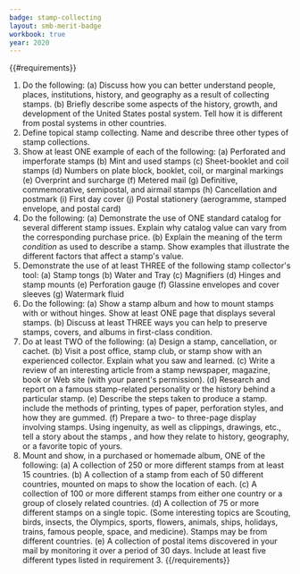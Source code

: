 ```yaml
---
badge: stamp-collecting
layout: smb-merit-badge
workbook: true
year: 2020
---
```


{{#requirements}}
1. Do the following:
    (a) Discuss how you can better understand people, places, institutions, history, and geography as a result of collecting stamps.
    (b) Briefly describe some aspects of the history, growth, and development of the United States postal system. Tell how it is different from postal systems in other countries.
2. Define topical stamp collecting. Name and describe three other types of stamp collections.
3. Show at least ONE example of each of the following:
    (a) Perforated and imperforate stamps
    (b) Mint and used stamps
    (c) Sheet-booklet and coil stamps
    (d) Numbers on plate block, booklet, coil, or marginal markings
    (e) Overprint and surcharge
    (f) Metered mail
    (g) Definitive, commemorative, semipostal, and airmail stamps
    (h) Cancellation and postmark
    (i) First day cover
    (j) Postal stationery (aerogramme, stamped envelope, and postal card)
4. Do the following:
    (a) Demonstrate the use of ONE standard catalog for several different stamp issues. Explain why catalog value can vary from the corresponding purchase price.
    (b) Explain the meaning of the term *condition* as used to describe a stamp. Show examples that illustrate the different factors that affect a stamp's value.
5. Demonstrate the use of at least THREE of the following stamp collector's tool:
    (a) Stamp tongs
    (b) Water and Tray
    (c) Magnifiers
    (d) Hinges and stamp mounts
    (e) Perforation gauge
    (f) Glassine envelopes and cover sleeves
    (g) Watermark fluid
6. Do the following:
    (a) Show a stamp album and how to mount stamps with or without hinges. Show at least ONE page that displays several stamps.
    (b) Discuss at least THREE ways you can help to preserve stamps, covers, and albums in first-class condition.
7. Do at least TWO of the following:
    (a) Design a stamp, cancellation, or cachet.
    (b) Visit a post office, stamp club, or stamp show with an experienced collector. Explain what you saw and learned.
    (c) Write a review of an interesting article from a stamp newspaper, magazine, book or Web site (with your parent's permission).
    (d) Research and report on a famous stamp-related personality or the history behind a particular stamp.
    (e) Describe the steps taken to produce a stamp. include the methods of printing, types of paper, perforation styles, and how they are gummed.
    (f) Prepare a two- to three-page display involving stamps. Using ingenuity, as well as clippings, drawings, etc., tell a story about the stamps , and how they relate to history, geography, or a favorite topic of yours.
8. Mount and show, in a purchased or homemade album, ONE of the following:
    (a) A collection of 250 or more different stamps from at least 15 countries.
    (b) A collection of a stamp from each of 50 different countries, mounted on maps to show the location of each.
    (c) A collection of 100 or more different stamps from either one country or a group of closely related countries.
    (d) A collection of 75 or more different stamps on a single topic. (Some interesting topics are Scouting, birds, insects, the Olympics, sports, flowers, animals, ships, holidays, trains, famous people, space, and medicine). Stamps may be from different countries.
    (e) A collection of postal items discovered in your mail by monitoring it over a period of 30 days. Include at least five different types listed in requirement 3.
{{/requirements}}
